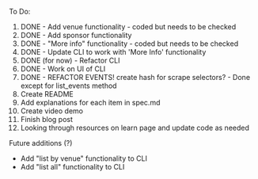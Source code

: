 To Do:

1. DONE - Add venue functionality - coded but needs to be checked
2. DONE - Add sponsor functionality
3. DONE - "More info" functionality - coded but needs to be checked
4. DONE - Update CLI to work with 'More Info' functionality
5. DONE (for now) - Refactor CLI
6. DONE - Work on UI of CLI
7. DONE - REFACTOR EVENTS! create hash for scrape selectors? - Done except for list_events method
8. Create README
9. Add explanations for each item in spec.md
10. Create video demo
11. Finish blog post
12. Looking through resources on learn page and update code as needed

Future additions (?)
* Add "list by venue" functionality to CLI
* Add "list all" functionality to CLI

